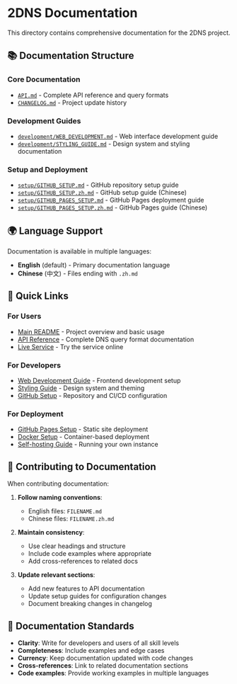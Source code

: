# 2DNS Documentation

This directory contains comprehensive documentation for the 2DNS project.

## 📚 Documentation Structure

### Core Documentation
- [`API.md`](./API.md) - Complete API reference and query formats
- [`CHANGELOG.md`](./changelog/CHANGELOG.md) - Project update history

### Development Guides
- [`development/WEB_DEVELOPMENT.md`](./development/WEB_DEVELOPMENT.md) - Web interface development guide
- [`development/STYLING_GUIDE.md`](./development/STYLING_GUIDE.md) - Design system and styling documentation

### Setup and Deployment
- [`setup/GITHUB_SETUP.md`](./setup/GITHUB_SETUP.md) - GitHub repository setup guide
- [`setup/GITHUB_SETUP.zh.md`](./setup/GITHUB_SETUP.zh.md) - GitHub setup guide (Chinese)
- [`setup/GITHUB_PAGES_SETUP.md`](./setup/GITHUB_PAGES_SETUP.md) - GitHub Pages deployment guide
- [`setup/GITHUB_PAGES_SETUP.zh.md`](./setup/GITHUB_PAGES_SETUP.zh.md) - GitHub Pages guide (Chinese)

## 🌍 Language Support

Documentation is available in multiple languages:
- **English** (default) - Primary documentation language
- **Chinese** (中文) - Files ending with `.zh.md`

## 📖 Quick Links

### For Users
- [Main README](../README.md) - Project overview and basic usage
- [API Reference](./API.md) - Complete DNS query format documentation
- [Live Service](https://2dns.dev) - Try the service online

### For Developers
- [Web Development Guide](./development/WEB_DEVELOPMENT.md) - Frontend development setup
- [Styling Guide](./development/STYLING_GUIDE.md) - Design system and theming
- [GitHub Setup](./setup/GITHUB_SETUP.md) - Repository and CI/CD configuration

### For Deployment
- [GitHub Pages Setup](./setup/GITHUB_PAGES_SETUP.md) - Static site deployment
- [Docker Setup](../docker/README.md) - Container-based deployment
- [Self-hosting Guide](../README.md#self-hosting) - Running your own instance

## 🔧 Contributing to Documentation

When contributing documentation:

1. **Follow naming conventions**:
   - English files: `FILENAME.md`
   - Chinese files: `FILENAME.zh.md`

2. **Maintain consistency**:
   - Use clear headings and structure
   - Include code examples where appropriate
   - Add cross-references to related docs

3. **Update relevant sections**:
   - Add new features to API documentation
   - Update setup guides for configuration changes
   - Document breaking changes in changelog

## 📝 Documentation Standards

- **Clarity**: Write for developers and users of all skill levels
- **Completeness**: Include examples and edge cases
- **Currency**: Keep documentation updated with code changes
- **Cross-references**: Link to related documentation sections
- **Code examples**: Provide working examples in multiple languages 